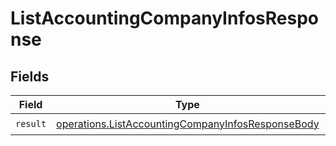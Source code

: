 # ListAccountingCompanyInfosResponse


## Fields

| Field                                                                                                                  | Type                                                                                                                   | Required                                                                                                               | Description                                                                                                            |
| ---------------------------------------------------------------------------------------------------------------------- | ---------------------------------------------------------------------------------------------------------------------- | ---------------------------------------------------------------------------------------------------------------------- | ---------------------------------------------------------------------------------------------------------------------- |
| `result`                                                                                                               | [operations.ListAccountingCompanyInfosResponseBody](../../models/operations/listaccountingcompanyinfosresponsebody.md) | :heavy_check_mark:                                                                                                     | N/A                                                                                                                    |